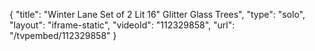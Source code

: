 {
    "title": "Winter Lane Set of 2 Lit 16\" Glitter Glass Trees",
    "type": "solo",
    "layout": "iframe-static",
    "videoId": "112329858",
    "url": "\/tvpembed\/112329858"
}
